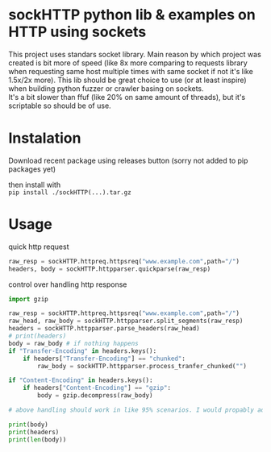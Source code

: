 # sockHTTP python lib & examples on HTTP using sockets 

This project uses standars socket library.
Main reason by which project was created is bit more of speed (like 8x more comparing to requests library when requesting same host multiple times with same socket if not it's like 1.5x/2x more).
This lib should be great choice to use (or at least inspire) when building python fuzzer or crawler basing on sockets.  
It's a bit slower than ffuf (like 20% on same amount of threads), but it's scriptable so should be of use.

# Instalation
Download recent package using releases button (sorry not added to pip packages yet)  
  
then install with  
```pip install ./sockHTTP(...).tar.gz```

# Usage
 
quick http request
```py
raw_resp = sockHTTP.httpreq.httpsreq("www.example.com",path="/")
headers, body = sockHTTP.httpparser.quickparse(raw_resp)

```

control over handling http response
```py 
import gzip

raw_resp = sockHTTP.httpreq.httpsreq("www.example.com",path="/")
raw_head, raw_body = sockHTTP.httpparser.split_segments(raw_resp)
headers = sockHTTP.httpparser.parse_headers(raw_head)
# print(headers)
body = raw_body # if nothing happens
if "Transfer-Encoding" in headers.keys():
    if headers["Transfer-Encoding"] == "chunked":
        raw_body = sockHTTP.httpparser.process_tranfer_chunked("")

if "Content-Encoding" in headers.keys():
    if headers["Content-Encoding"] == "gzip":
        body = gzip.decompress(raw_body)

# above handling should work in like 95% scenarios. I would propably add more features some day

print(body)
print(headers)
print(len(body))

```  
  
